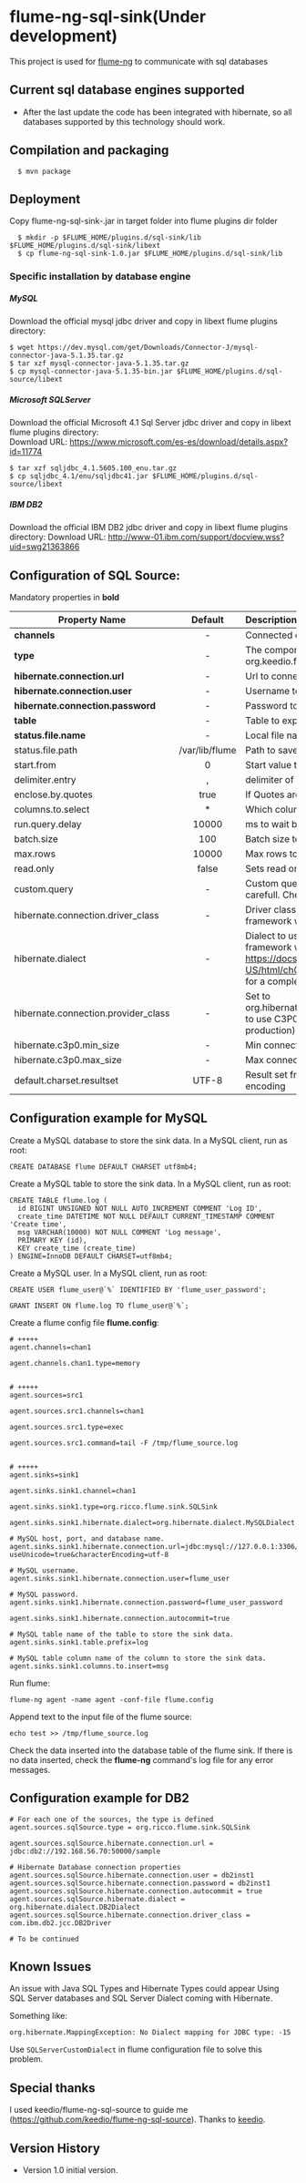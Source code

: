 flume-ng-sql-sink(Under development)
================

This project is used for [flume-ng](https://github.com/apache/flume) to communicate with sql databases

Current sql database engines supported
-------------------------------
- After the last update the code has been integrated with hibernate, so all databases supported by this technology should work.

Compilation and packaging
----------
```
  $ mvn package
```

Deployment
----------

Copy flume-ng-sql-sink-<version>.jar in target folder into flume plugins dir folder
```
  $ mkdir -p $FLUME_HOME/plugins.d/sql-sink/lib $FLUME_HOME/plugins.d/sql-sink/libext
  $ cp flume-ng-sql-sink-1.0.jar $FLUME_HOME/plugins.d/sql-sink/lib
```

### Specific installation by database engine

##### MySQL
Download the official mysql jdbc driver and copy in libext flume plugins directory:
```
$ wget https://dev.mysql.com/get/Downloads/Connector-J/mysql-connector-java-5.1.35.tar.gz
$ tar xzf mysql-connector-java-5.1.35.tar.gz
$ cp mysql-connector-java-5.1.35-bin.jar $FLUME_HOME/plugins.d/sql-source/libext
```

##### Microsoft SQLServer
Download the official Microsoft 4.1 Sql Server jdbc driver and copy in libext flume plugins directory:  
Download URL: https://www.microsoft.com/es-es/download/details.aspx?id=11774  
```
$ tar xzf sqljdbc_4.1.5605.100_enu.tar.gz
$ cp sqljdbc_4.1/enu/sqljdbc41.jar $FLUME_HOME/plugins.d/sql-source/libext
```

##### IBM DB2
Download the official IBM DB2 jdbc driver and copy in libext flume plugins directory:
Download URL: http://www-01.ibm.com/support/docview.wss?uid=swg21363866

Configuration of SQL Source:
----------
Mandatory properties in <b>bold</b>

| Property Name | Default | Description |
| ----------------------- | :-----: | :---------- |
| <b>channels</b> | - | Connected channel names |
| <b>type</b> | - | The component type name, needs to be org.keedio.flume.source.SQLSink  |
| <b>hibernate.connection.url</b> | - | Url to connect with the remote Database |
| <b>hibernate.connection.user</b> | - | Username to connect with the database |
| <b>hibernate.connection.password</b> | - | Password to connect with the database |
| <b>table</b> | - | Table to export data |
| <b>status.file.name</b> | - | Local file name to save last row number read |
| status.file.path | /var/lib/flume | Path to save the status file |
| start.from | 0 | Start value to import data |
| delimiter.entry | , | delimiter of incoming entry | 
| enclose.by.quotes | true | If Quotes are applied to all values in the output. |
| columns.to.select | * | Which colums of the table will be selected |
| run.query.delay | 10000 | ms to wait between run queries |
| batch.size| 100 | Batch size to send events to flume channel |
| max.rows | 10000| Max rows to import per query |
| read.only | false| Sets read only session with DDBB |
| custom.query | - | Custom query to force a special request to the DB, be carefull. Check below explanation of this property. |
| hibernate.connection.driver_class | -| Driver class to use by hibernate, if not specified the framework will auto asign one |
| hibernate.dialect | - | Dialect to use by hibernate, if not specified the framework will auto asign one. Check https://docs.jboss.org/hibernate/orm/4.3/manual/en-US/html/ch03.html#configuration-optional-dialects for a complete list of available dialects |
| hibernate.connection.provider_class | - | Set to org.hibernate.connection.C3P0ConnectionProvider to use C3P0 connection pool (recommended for production) |
| hibernate.c3p0.min_size | - | Min connection pool size |
| hibernate.c3p0.max_size | - | Max connection pool size |
| default.charset.resultset | UTF-8 | Result set from DB converted to charset character encoding |

Configuration example for MySQL
--------------------
Create a MySQL database to store the sink data. In a MySQL client, run as root:
```
CREATE DATABASE flume DEFAULT CHARSET utf8mb4;
```

Create a MySQL table to store the sink data. In a MySQL client, run as root:
```
CREATE TABLE flume.log (
  id BIGINT UNSIGNED NOT NULL AUTO_INCREMENT COMMENT 'Log ID',
  create_time DATETIME NOT NULL DEFAULT CURRENT_TIMESTAMP COMMENT 'Create time',
  msg VARCHAR(10000) NOT NULL COMMENT 'Log message',
  PRIMARY KEY (id),
  KEY create_time (create_time)
) ENGINE=InnoDB DEFAULT CHARSET=utf8mb4;
```

Create a MySQL user. In a MySQL client, run as root:
```
CREATE USER flume_user@`%` IDENTIFIED BY 'flume_user_password';

GRANT INSERT ON flume.log TO flume_user@`%`;
```

Create a flume config file **flume.config**:
```
# +++++
agent.channels=chan1

agent.channels.chan1.type=memory


# +++++
agent.sources=src1

agent.sources.src1.channels=chan1

agent.sources.src1.type=exec

agent.sources.src1.command=tail -F /tmp/flume_source.log


# +++++
agent.sinks=sink1

agent.sinks.sink1.channel=chan1

agent.sinks.sink1.type=org.ricco.flume.sink.SQLSink

agent.sinks.sink1.hibernate.dialect=org.hibernate.dialect.MySQLDialect

# MySQL host, port, and database name. 
agent.sinks.sink1.hibernate.connection.url=jdbc:mysql://127.0.0.1:3306/flume?useUnicode=true&characterEncoding=utf-8

# MySQL username.
agent.sinks.sink1.hibernate.connection.user=flume_user

# MySQL password.
agent.sinks.sink1.hibernate.connection.password=flume_user_password

agent.sinks.sink1.hibernate.connection.autocommit=true

# MySQL table name of the table to store the sink data.
agent.sinks.sink1.table.prefix=log

# MySQL table column name of the column to store the sink data.
agent.sinks.sink1.columns.to.insert=msg
```

Run flume:
```
flume-ng agent -name agent -conf-file flume.config
```

Append text to the input file of the flume source:
```
echo test >> /tmp/flume_source.log
```

Check the data inserted into the database table of the flume sink. If there is no data inserted, check the **flume-ng** command's log file for any error messages.

Configuration example for DB2
--------------------

```properties
# For each one of the sources, the type is defined
agent.sources.sqlSource.type = org.ricco.flume.sink.SQLSink

agent.sources.sqlSource.hibernate.connection.url = jdbc:db2://192.168.56.70:50000/sample

# Hibernate Database connection properties
agent.sources.sqlSource.hibernate.connection.user = db2inst1
agent.sources.sqlSource.hibernate.connection.password = db2inst1
agent.sources.sqlSource.hibernate.connection.autocommit = true
agent.sources.sqlSource.hibernate.dialect = org.hibernate.dialect.DB2Dialect
agent.sources.sqlSource.hibernate.connection.driver_class = com.ibm.db2.jcc.DB2Driver

# To be continued
```
Known Issues
---------
An issue with Java SQL Types and Hibernate Types could appear Using SQL Server databases and SQL Server Dialect coming with Hibernate.  
  
Something like:
```
org.hibernate.MappingException: No Dialect mapping for JDBC type: -15
```

Use ```SQLServerCustomDialect``` in flume configuration file to solve this problem.

Special thanks
---------------

I used keedio/flume-ng-sql-source to guide me (https://github.com/keedio/flume-ng-sql-source).
Thanks to [keedio](https://github.com/keedio).

Version History
---------------
+ Version 1.0 initial version.
